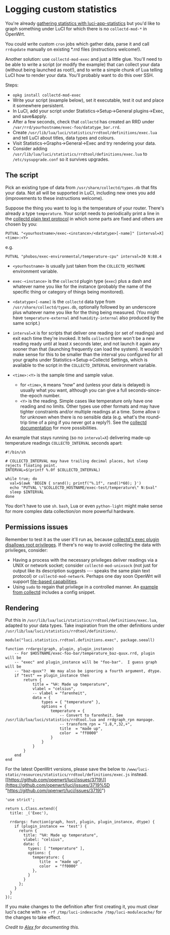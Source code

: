 # Logging custom statistics

You're already [gathering statistics with luci-app-statistics](/docs/guide-user/luci/luci_app_statistics "docs:guide-user:luci:luci_app_statistics") but you'd like to graph something under LuCI for which there is no `collectd-mod-*` in OpenWrt.

You could write custom `cron` jobs which gather data, parse it and call `rrdupdate` manually on existing \*.rrd files (instructions welcome!).

Another solution: use `collectd-mod-exec` and just a little glue. You'll need to be able to write a script (or modify the example) that can collect your data (without being launched as root!), and to write a simple chunk of Lua telling LuCI how to render your data. You'll probably want to do this over SSH.

Steps:

- `opkg install collectd-mod-exec`
- Write your script (example below), set it executable, test it out and place it somewhere persistent.
- In LuCI, add your script under Statistics→Setup→General plugins→Exec, and save&amp;apply.
- After a few seconds, check that `collectd` has created an RRD under `/var/rrd/yourhostname/exec-foo/datatype_bar.rrd`.
- Create `/usr/lib/lua/luci/statistics/rrdtool/definitions/exec.lua` and tell LuCI about titles, data types and colours.
- Visit Statistics→Graphs→General→Exec and try rendering your data.
- Consider adding `/usr/lib/lua/luci/statistics/rrdtool/definitions/exec.lua` to `/etc/sysupgrade.conf` so it survives upgrades.

## The script

Pick an existing type of data from `/usr/share/collectd/types.db` that fits your data. Not all will be supported in LuCI, including new ones you add (improvements to these instructions welcome).

Suppose the thing you want to log is the temperature of your router. There's already a type `temperature`. Your script needs to periodically print a line in the [collectd plain text protocol](https://collectd.org/wiki/index.php/Plain_text_protocol#PUTVAL "https://collectd.org/wiki/index.php/Plain_text_protocol#PUTVAL") in which some parts are fixed and others are chosen by you:

```
PUTVAL "<yourhostname>/exec-<instance>/<datatype>[-name]" [interval=X] <time>:<Y>
```

e.g.

```
PUTVAL "phobos/exec-environmental/temperature-cpu" interval=30 N:88.4
```

- `<yourhostname>` is usually just taken from the `COLLECTD_HOSTNAME` environment variable.
- `exec-<instance>` is the `collectd` plugin type (`exec`) plus a dash and whatever name you like for the instance (probably the name of the specific thing or category of things being monitored).
- `<datatype>[-name]` is the `collectd` data type from `/usr/share/collectd/types.db`, optionally followed by an underscore plus whatever name you like for the thing being measured. (You might have `temperature-external` and `humidity-internal` also produced by the same script.)
- `interval=X` is for scripts that deliver one reading (or set of readings) and exit each time they're invoked. It tells `collectd` there won't be a new reading ready until at least `X` seconds later, and not launch it again any sooner than that (launching frequently can load the system). It wouldn't make sense for this to be smaller than the interval you configured for all your graphs under Statistics→Setup→Collectd Settings, which is available to the script in the `COLLECTD_INTERVAL` environment variable.
- `<time>:<Y>` is the sample time and sample value.
  
  - for `<time>`, `N` means “now” and (unless your data is delayed) is usually what you want, although you can give a full seconds-since-the-epoch number.
  - `<Y>` is the reading. Simple cases like temperature only have one reading and no limits. Other types use other formats and may have tighter constraints and/or multiple readings at a time. Some allow `U` for unknown when there is no sensible data (e.g. what's the round-trip time of a ping if you never got a reply?). See the [collectd documentation](https://collectd.org/wiki/index.php/Plain_text_protocol#PUTVAL "https://collectd.org/wiki/index.php/Plain_text_protocol#PUTVAL") for more possibilities.

An example that stays running (so no `interval=X`) delivering made-up temperature readings `COLLECTD_INTERVAL` seconds apart:

```
#!/bin/sh

# COLLECTD_INTERVAL may have trailing decimal places, but sleep rejects floating point.
INTERVAL=$(printf %.0f $COLLECTD_INTERVAL)

while true; do
  val=$(awk 'BEGIN { srand(); printf("%.1f", rand()*60); }')
  echo "PUTVAL \"$COLLECTD_HOSTNAME/exec-test/temperature\" N:$val"
  sleep $INTERVAL
done
```

You don't have to use `sh`. `bash`, Lua or even `python-light` might make sense for more complex data collection/on more powerful hardware.

## Permissions issues

Remember to test it as the user it'll run as, because [collectd's exec plugin disallows root privileges](https://collectd.org/wiki/index.php/Plugin:Exec "https://collectd.org/wiki/index.php/Plugin:Exec"). If there's no way to avoid collecting the data with privileges, consider:

- Having a process with the necessary privileges deliver readings via a UNIX or network socket; consider `collectd-mod-unixsock` (not just for output like its description suggests --- speaks the same plain text protocol) or `collectd-mod-network`. Perhaps one day soon OpenWrt will support [file-based capabilities](https://archive.is/qX7Rl#selection-307.0-309.181 "https://archive.is/qX7Rl#selection-307.0-309.181").
- Using `sudo` to regain that privilege in a controlled manner. An [example from collectd](http://git.verplant.org/?p=collectd.git%3Ba%3Dblob%3Bhb%3Dmaster%3Bf%3Dcontrib%2Fexec-smartctl "http://git.verplant.org/?p=collectd.git;a=blob;hb=master;f=contrib/exec-smartctl") includes a config snippet.

## Rendering

Put this in `/usr/lib/lua/luci/statistics/rrdtool/definitions/exec.lua`, adapted to your data types. Take inspiration from the other definitions under `/usr/lib/lua/luci/statistics/rrdtool/definitions/`.

```
module("luci.statistics.rrdtool.definitions.exec", package.seeall)

function rrdargs(graph, plugin, plugin_instance)
    -- For $HOSTNAME/exec-foo-bar/temperature_baz-quux.rrd, plugin will be
    -- "exec" and plugin_instance will be "foo-bar".  I guess graph will be
    -- "baz-quux"?  We may also be ignoring a fourth argument, dtype.
    if "test" == plugin_instance then
        return {
            title = "%H: Made up temperature",
            vlabel = "celsius",
            -- vlabel = "farenheit",
            data = {
                types = { "temperature" },
                options = {
                    temperature = {
                        -- Convert to farenheit. See /usr/lib/lua/luci/statistics/rrdtool.lua and rrdgraph_rpn manpage.
                        -- transform_rpn = "1.8,*,32,+",
                        title  = "made up",
                        color  = "ff0000"
                    }
                }
            }
        }
    end
end
```

For the latest OpenWrt versions, please save the below to `/www/luci-static/resources/statistics/rrdtool/definitions/exec.js` instead. \[[https://github.com/openwrt/luci/issues/3719\]](https://github.com/openwrt/luci/issues/3719%5D "https://github.com/openwrt/luci/issues/3719]")

```
'use strict';

return L.Class.extend({
  title: _('Exec'),
  
  rrdargs: function(graph, host, plugin, plugin_instance, dtype) {
    if (plugin_instance == 'test') {
      return {
        title: "%H: Made up temperature",
        vlabel: "celsius",
        data: {
          types: [ "temperature" ],
          options: {
            temperature: {
               title  = "made up",
               color  = "ff0000" 
            },
          }
        }
      };			
    }
  }
});
```

If you make changes to the definition after first creating it, you must clear luci's cache with `rm -rf /tmp/luci-indexcache /tmp/luci-modulecache/` for the changes to take effect.

*Credit to [Alex](http://flux242.blogspot.co.uk/2011/01/collectd-mod-exec-part-1.html "http://flux242.blogspot.co.uk/2011/01/collectd-mod-exec-part-1.html") for documenting this.*
